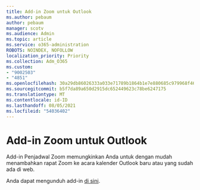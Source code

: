 ```yaml
---
title: Add-in Zoom untuk Outlook
ms.author: pebaum
author: pebaum
manager: scotv
ms.audience: Admin
ms.topic: article
ms.service: o365-administration
ROBOTS: NOINDEX, NOFOLLOW
localization_priority: Priority
ms.collection: Adm_O365
ms.custom:
- "9002503"
- "4851"
ms.openlocfilehash: 30a29db86026333a033e71789b1864b1e7e880685c979968f467ef26f7fdc485
ms.sourcegitcommit: b5f7da89a650d2915dc652449623c78be6247175
ms.translationtype: MT
ms.contentlocale: id-ID
ms.lasthandoff: 08/05/2021
ms.locfileid: "54036402"
---
```

# <a name="zoom-add-in-for-outlook"></a>Add-in Zoom untuk Outlook

Add-in Penjadwal Zoom memungkinkan Anda untuk dengan mudah menambahkan rapat Zoom ke acara kalender Outlook baru atau yang sudah ada di web.

Anda dapat mengunduh add-in [di sini](https://go.microsoft.com/fwlink/?linkid=2126413).
 